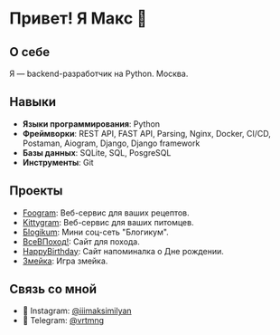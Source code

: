 # Привет! Я Макс 👋

## О себе
Я — backend-разработчик на Python.
Москва. 

## Навыки
- **Языки программирования**: Python
- **Фреймворки**:  REST API,  FAST API, Parsing, Nginx, Docker, CI/CD, Postaman, Aiogram, Django, Django framework
- **Базы данных**: SQLite, SQL, PosgreSQL
- **Инструменты**: Git

## Проекты
- [Foogram](https://github.com/Maksimilyan25/foodgram): Веб-сервис для ваших рецептов.
- [Kittygram](https://github.com/Maksimilyan25/kittygram_final): Веб-сервис для ваших питомцев. 
- [Бlogikum](https://github.com/Maksimilyan25/Blogicum): Мини соц-сеть "Блогикум".
- [ВсеВПоход!](https://github.com/Maksimilyan25/pohod): Сайт для похода.
- [HappyBirthday](https://github.com/Maksimilyan25/happy_birthday): Сайт напоминалка о Дне рождении.
- [Змейка](https://github.com/Maksimilyan25/the_snake): Игра змейка.

## Связь со мной
- 📸 Instagram: [@iiimaksimilyan](https://instagram.com/iiimaksimilyan)
- 💬 Telegram: [@vrtmng](https://t.me/vrtmng)
